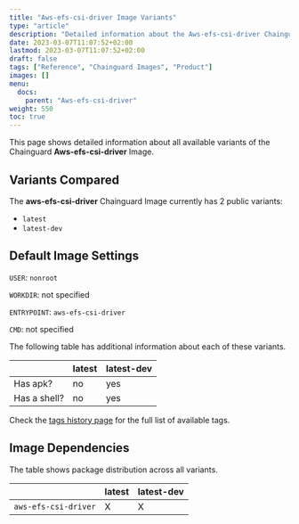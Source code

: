 ```yaml
---
title: "Aws-efs-csi-driver Image Variants"
type: "article"
description: "Detailed information about the Aws-efs-csi-driver Chainguard Image variants"
date: 2023-03-07T11:07:52+02:00
lastmod: 2023-03-07T11:07:52+02:00
draft: false
tags: ["Reference", "Chainguard Images", "Product"]
images: []
menu:
  docs:
    parent: "Aws-efs-csi-driver"
weight: 550
toc: true
---
```


This page shows detailed information about all available variants of the Chainguard **Aws-efs-csi-driver** Image.

## Variants Compared
The **aws-efs-csi-driver** Chainguard Image currently has 2 public variants: 

- `latest`
- `latest-dev`

## Default Image Settings
`USER`:		`nonroot`

`WORKDIR`:	not specified

`ENTRYPOINT`:	`aws-efs-csi-driver`

`CMD`:		not specified

The following table has additional information about each of these variants.

|              | latest | latest-dev |
|--------------|--------|------------|
| Has apk?     | no     | yes        |
| Has a shell? | no     | yes        |

Check the [tags history page](/chainguard/chainguard-images/reference/aws-efs-csi-driver/tags_history/) for the full list of available tags.
## Image Dependencies
The table shows package distribution across all variants.

|                      | latest | latest-dev |
|----------------------|--------|------------|
| `aws-efs-csi-driver` | X      | X          |
